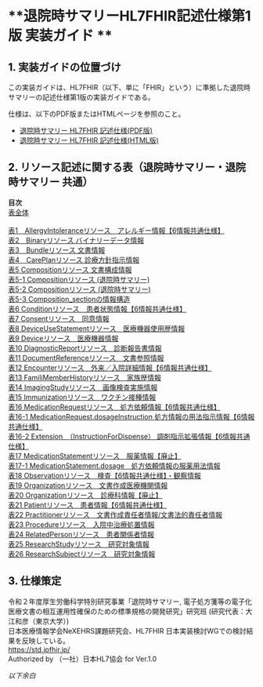 <style type="text/css">

table {
  border: solid 1px black;
  border-collapse: collapse;
}
 
table td {
  border: solid 1px black;

}

table th {
  border: solid 1px black;
}
   h1 {
      counter-reset: chapter;
    }

    h2 {
      counter-reset: sub-chapter;
    }

    h3 {
      counter-reset: section;
    }

    h4 {
      counter-reset: sub-section;
    }

    h5 {
      counter-reset: composite;
    }

    h6 {
      counter-reset: sub-composite;
    }

    h1:before {
      color: black;
      counter-increment: bchapter;
      content:  " ";
    }

    h2:before {
      color: black;
      counter-increment: chapter;
      content: counter(chapter) ". ";
    }

    h3:before {
      color: black;
      counter-increment: sub-chapter;
      content: counter(chapter) "."counter(sub-chapter) ". ";
    }


    h4:before {
      color: black;
      counter-increment: section;
      content: counter(chapter) "."counter(sub-chapter) "."counter(section) " ";
    }

    h5:before {
      color: black;
      counter-increment: sub-section;
      content: counter(chapter) "."counter(sub-chapter) "."counter(section) "."counter(sub-section) " ";
    }

    h6:before {
      color: black;
      counter-increment: sub-sub-section;
      content: "　　"counter(sub-sub-section) "）";
    }

</style>


<a id="top"></a>

# **退院時サマリーHL7FHIR記述仕様第1版 実装ガイド **

## 実装ガイドの位置づけ
この実装ガイドは、HL7FHIR（以下、単に「FHIR」という）に準拠した退院時サマリーの記述仕様第1版の実装ガイドである。

仕様は、以下のPDF版またはHTMLページを参照のこと。

  - [退院時サマリー HL7FHIR 記述仕様(PDF版)](https://std.jpfhir.jp/stddoc/eDischargeSummaryFHIR_v1x.pdf)
  - [退院時サマリー HL7FHIR 記述仕様(HTML版)](https://std.jpfhir.jp/stddoc/eDischargeSummaryFHIR_v1x.html)


## リソース記述に関する表（退院時サマリー・退院時サマリー 共通）
**目次**<br>
[表全体](https://std.jpfhir.jp/stddoc/commonTablesFHIR_v1x.html)<br><br>
[表1　AllergyIntoleranceリソース　アレルギー情報【6情報共通仕様】](https://std.jpfhir.jp/stddoc/commonTablesFHIR_v1x.html#表1)<br>
[表2　Binaryリソース バイナリーデータ情報](https://std.jpfhir.jp/stddoc/commonTablesFHIR_v1x.html#表2)<br>
[表3　Bundleリソース  文書情報](https://std.jpfhir.jp/stddoc/commonTablesFHIR_v1x.html#表3)<br>
[表4　CarePlanリソース  診療方針指示情報](https://std.jpfhir.jp/stddoc/commonTablesFHIR_v1x.html#表4)<br>
[表5	Compositionリソース 文書構成情報](https://std.jpfhir.jp/stddoc/commonTablesFHIR_v1x.html#表5)<br>
[表5-1	Compositionリソース (退院時サマリー)](https://std.jpfhir.jp/stddoc/commonTablesFHIR_v1x.html#表5_1)<br>
[表5-2	Compositionリソース (退院時サマリー)](https://std.jpfhir.jp/stddoc/commonTablesFHIR_v1x.html#表5_2)<br>
[表5-3	Composition_sectionの情報構造](https://std.jpfhir.jp/stddoc/commonTablesFHIR_v1x.html#表5_3)<br>
[表6	Conditionリソース　患者状態情報【6情報共通仕様】](https://std.jpfhir.jp/stddoc/commonTablesFHIR_v1x.html#表6)<br>
[表7	Consentリソース　同意情報](https://std.jpfhir.jp/stddoc/commonTablesFHIR_v1x.html#表7)<br>
[表8	DeviceUseStatementリソース　医療機器使用歴情報](https://std.jpfhir.jp/stddoc/commonTablesFHIR_v1x.html#表8)<br>
[表9	Deviceリソース　医療機器情報](https://std.jpfhir.jp/stddoc/commonTablesFHIR_v1x.html#表9)<br>
[表10	DiagnosticReportリソース　診断報告書情報](https://std.jpfhir.jp/stddoc/commonTablesFHIR_v1x.html#表10)<br>
[表11	DocumentReferenceリソース　文書参照情報](https://std.jpfhir.jp/stddoc/commonTablesFHIR_v1x.html#表11)<br>
[表12	Encounterリソース　外来／入院詳細情報【6情報共通仕様】](https://std.jpfhir.jp/stddoc/commonTablesFHIR_v1x.html#表12)<br>
[表13	FamiliMemberHistoryリソース　家族歴情報](https://std.jpfhir.jp/stddoc/commonTablesFHIR_v1x.html#表13)<br>
[表14	ImagingStudyリソース　画像検査実施情報](https://std.jpfhir.jp/stddoc/commonTablesFHIR_v1x.html#表14)<br>
[表15	Immunizationリソース　ワクチン接種情報](https://std.jpfhir.jp/stddoc/commonTablesFHIR_v1x.html#表15)<br>
[表16	MedicationRequestリソース　処方依頼情報【6情報共通仕様】](https://std.jpfhir.jp/stddoc/commonTablesFHIR_v1x.html#表16)<br>
[表16-1	MedicationRequest.dosageInstruction  処方情報の用法指示情報【6情報共通仕様】](https://std.jpfhir.jp/stddoc/commonTablesFHIR_v1x.html#表16_1)<br>
[表16-2	Extension　（InstructionForDispense） 調剤指示拡張情報【6情報共通仕様】](https://std.jpfhir.jp/stddoc/commonTablesFHIR_v1x.html#表16_2)<br>
[表17	MedicationStatementリソース　服薬情報【廃止】](https://std.jpfhir.jp/stddoc/commonTablesFHIR_v1x.html#表17)<br>
[表17-1	MedicationStatement.dosage　処方依頼情報の服薬用法情報](https://std.jpfhir.jp/stddoc/commonTablesFHIR_v1x.html#表17-1)<br>
[表18	Observationリソース　検査【6情報共通仕様】・観察情報](https://std.jpfhir.jp/stddoc/commonTablesFHIR_v1x.html#表18)<br>
[表19	Organizationリソース　文書作成医療機関情報](https://std.jpfhir.jp/stddoc/commonTablesFHIR_v1x.html#表19)<br>
[表20	Organizationリソース　診療科情報【廃止】](https://std.jpfhir.jp/stddoc/commonTablesFHIR_v1x.html#表20)<br>
[表21	Patientリソース　患者情報【6情報共通仕様】](https://std.jpfhir.jp/stddoc/commonTablesFHIR_v1x.html#表21)<br>
[表22	Practitionerリソース　文書作成責任者情報/文書法的責任者情報](https://std.jpfhir.jp/stddoc/commonTablesFHIR_v1x.html#表22)<br>
[表23	Procedureリソース　入院中治療処置情報](https://std.jpfhir.jp/stddoc/commonTablesFHIR_v1x.html#表23)<br>
[表24	RelatedPersonリソース　患者関係者情報](https://std.jpfhir.jp/stddoc/commonTablesFHIR_v1x.html#表24)<br>
[表25	ResearchStudyリソース　研究対象情報](https://std.jpfhir.jp/stddoc/commonTablesFHIR_v1x.html#表25)<br>
[表26	ResearchSubjectリソース　研究対象情報](https://std.jpfhir.jp/stddoc/commonTablesFHIR_v1x.html#表26)<br>

## 仕様策定
令和２年度厚生労働科学特別研究事業「退院時サマリー, 電子処方箋等の電子化医療文書の相互運用性確保のための標準規格の開発研究」研究班 (研究代表：大江和彦（東京大学）)<br>
日本医療情報学会NeXEHRS課題研究会、HL7FHIR 日本実装検討WGでの検討結果を反映している。<br>
https://std.jpfhir.jp/<br>
Authorized by （一社）日本HL7協会 for Ver.1.0<br>

*以下余白*
